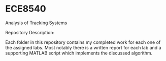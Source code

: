 # ECE8540
Analysis of Tracking Systems

Repository Description:

Each folder in this repository contains my completed work for each one of the assigned labs. Most notably there is a written report for each lab and a supporting MATLAB script which implements the discussed algorithm.
